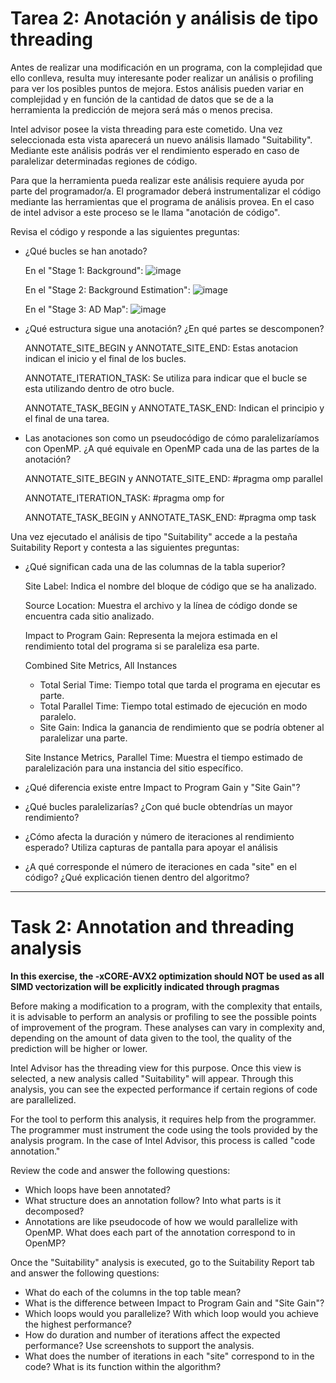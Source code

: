 # Tarea 2: Anotación y análisis de tipo threading

Antes de realizar una modificación en un programa, con la complejidad que ello conlleva, resulta muy interesante poder realizar un análisis o profiling para ver los posibles puntos de mejora.
Estos análisis pueden variar en complejidad y en función de la cantidad de datos que se de a la herramienta la predicción de mejora será más o menos precisa.

Intel advisor posee la vista threading para este cometido. Una vez seleccionada esta vista aparecerá un nuevo análisis llamado "Suitability". Mediante este análisis podrás ver el rendimiento esperado en caso de paralelizar determinadas regiones de código.

Para que la herramienta pueda realizar este análisis requiere ayuda por parte del programador/a.
El programador deberá instrumentalizar el código mediante las herramientas que el programa de análisis provea. En el caso de intel advisor a este proceso se le llama "anotación de código".

Revisa el código y responde a las siguientes preguntas:

* ¿Qué bucles se han anotado?
  
  En el "Stage 1: Background":
  ![image](https://github.com/user-attachments/assets/636cae85-7568-496d-bbe4-1b14fa1e2aed)

  En el "Stage 2: Background Estimation":
  ![image](https://github.com/user-attachments/assets/21e23a99-7d70-4c7b-b0c0-28b99b16dc0a)

  En el "Stage 3: AD Map":
  ![image](https://github.com/user-attachments/assets/1fdcb79a-9d6a-4f54-9e07-b72b4b732782)


* ¿Qué estructura sigue una anotación? ¿En qué partes se descomponen?

  ANNOTATE_SITE_BEGIN y ANNOTATE_SITE_END: Estas anotacion indican el inicio y el final de los bucles.

  ANNOTATE_ITERATION_TASK: Se utiliza para indicar que el bucle se esta utilizando dentro de otro bucle.

  ANNOTATE_TASK_BEGIN y ANNOTATE_TASK_END: Indican el principio y el final de una tarea.
* Las anotaciones son como un pseudocódigo de cómo paralelizaríamos con OpenMP. ¿A qué equivale en OpenMP cada una de las partes de la anotación?
  
  ANNOTATE_SITE_BEGIN y ANNOTATE_SITE_END: #pragma omp parallel

  ANNOTATE_ITERATION_TASK: #pragma omp for

  ANNOTATE_TASK_BEGIN y ANNOTATE_TASK_END: #pragma omp task

Una vez ejecutado el análisis de tipo "Suitability" accede a la pestaña Suitability Report y contesta a las siguientes preguntas:

* ¿Qué significan cada una de las columnas de la tabla superior?

  Site Label: Indica el nombre del bloque de código que se ha analizado.
  
  Source Location: Muestra el archivo y la línea de código donde se encuentra cada sitio analizado.
  
  Impact to Program Gain: Representa la mejora estimada en el rendimiento total del programa si se paraleliza esa parte.
  
  Combined Site Metrics, All Instances
    - Total Serial Time: Tiempo total que tarda el programa en ejecutar es parte.
    - Total Parallel Time: Tiempo total estimado de ejecución en modo paralelo.
    - Site Gain: Indica la ganancia de rendimiento que se podría obtener al paralelizar una parte.
      
  Site Instance Metrics, Parallel Time: Muestra el tiempo estimado de paralelización para una instancia del sitio específico.
* ¿Qué diferencia existe entre Impact to Program Gain y "Site Gain"?
* ¿Qué bucles paralelizarías? ¿Con qué bucle obtendrías un mayor rendimiento?
* ¿Cómo afecta la duración y número de iteraciones al rendimiento esperado? Utiliza capturas de pantalla para apoyar el análisis
* ¿A qué corresponde el número de iteraciones en cada "site" en el código? ¿Qué explicación tienen dentro del algoritmo?

---

# Task 2: Annotation and threading analysis

**In this exercise, the -xCORE-AVX2 optimization should NOT be used as all SIMD vectorization will be explicitly indicated through pragmas**

Before making a modification to a program, with the complexity that entails, it is advisable to perform an analysis or profiling to see the possible points of improvement of the program.
These analyses can vary in complexity and, depending on the amount of data given to the tool, the quality of the prediction will be higher or lower.

Intel Advisor has the threading view for this purpose. Once this view is selected, a new analysis called "Suitability" will appear. Through this analysis, you can see the expected performance if certain regions of code are parallelized.

For the tool to perform this analysis, it requires help from the programmer.
The programmer must instrument the code using the tools provided by the analysis program. In the case of Intel Advisor, this process is called "code annotation."

Review the code and answer the following questions:

* Which loops have been annotated?
* What structure does an annotation follow? Into what parts is it decomposed?
* Annotations are like pseudocode of how we would parallelize with OpenMP. What does each part of the annotation correspond to in OpenMP?

Once the "Suitability" analysis is executed, go to the Suitability Report tab and answer the following questions:

* What do each of the columns in the top table mean?
* What is the difference between Impact to Program Gain and "Site Gain"?
* Which loops would you parallelize? With which loop would you achieve the highest performance?
* How do duration and number of iterations affect the expected performance? Use screenshots to support the analysis.
* What does the number of iterations in each "site" correspond to in the code? What is its function within the algorithm?
